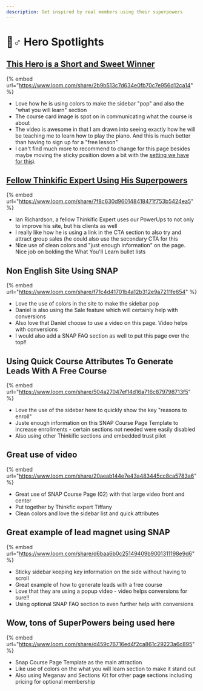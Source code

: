 ```yaml
---
description: Get inspired by real members using their superpowers
---
```


# 🦸♂ Hero Spotlights

## [This Hero is a Short and Sweet Winner](https://www.spillpiano.com/courses/thewinner)

{% embed url="https://www.loom.com/share/2b9b513c7d634e0fb70c7e956d12ca14" %}

* Love how he is using colors to make the sidebar "pop" and also the "what you will learn" section
* The course card image is spot on in communicating what the course is about
* The video is awesome in that I am drawn into seeing exactly how he will be teaching me to learn how to play the piano. And this is much better than having to sign up for a "free lesson"
* I can't find much more to recommend to change for this page besides maybe moving the sticky position down a bit with the [setting we have for this](snap-course-page-templates/snap-design-templates/snap-course-page-01.md#sidebar)\


## [Fellow Thinkific Expert Using His Superpowers](https://www.schudiotv.com/courses/school-website-compliance-workshop)

{% embed url="https://www.loom.com/share/7f8c630d960148418471f753b5424ea5" %}

* Ian Richardson, a fellow Thinkific Expert uses our PowerUps to not only to improve his site, but his clients as well
* I really like how he is using a link in the CTA section to also try and attract group sales (he could also use the secondary CTA for this
* Nice use of clean colors and "just enough information" on the page. Nice job on bolding the What You'll Learn bullet lists

## Non English Site Using SNAP

{% embed url="https://www.loom.com/share/f71c4d41701b4a12b312e9a7211fe654" %}

* Love the use of colors in the site to make the sidebar pop
* Daniel is also using the Sale feature which will certainly help with conversions
* Also love that Daniel choose to use a video on this page. Video helps with conversions
* I would also add a SNAP FAQ section as well to put this page over the top!!

## Using Quick Course Attributes To Generate Leads With A Free Course

{% embed url="https://www.loom.com/share/504a27047ef14d16a716c879798713f5" %}

* Love the use of the sidebar here to quickly show the key "reasons to enroll"
* Juste enough information on this SNAP Course Page Template to increase enrollments - certain sections not needed were easily disabled
* Also using other Thinkific sections and embedded trust pilot&#x20;

## Great use of video&#x20;

{% embed url="https://www.loom.com/share/20aeab144e7e43a483445cc8ca5783a6" %}

* Great use of SNAP Course Page (02) with that large video front and center
* Put together by Thinkfic expert Tiffany
* Clean colors and love the sidebar list and quick attributes

## Great example of lead magnet using SNAP

{% embed url="https://www.loom.com/share/d6baa6b0c25149409b9001311198e9d6" %}

* Sticky sidebar keeping key information on the side without having to scroll
* Great example of how to generate leads with a free course
* Love that they are using a popup video - video helps conversions for sure!!
* Using optional SNAP FAQ section to even further help with conversions

## Wow, tons of SuperPowers being used here

{% embed url="https://www.loom.com/share/d459c76716ed4f2ca861c29223a6c895" %}

* Snap Course Page Template as the main attraction&#x20;
* Like use of colors on the what you will learn section to make it stand out
* Also using Meganav and Sections Kit for other page sections including pricing for optional membership

